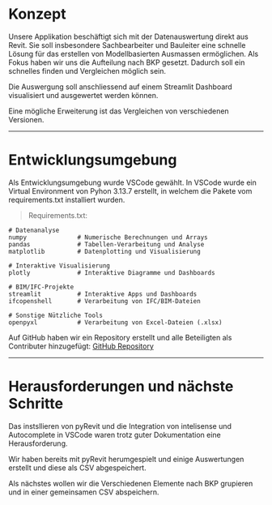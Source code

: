 # Konzept

Unsere Applikation beschäftigt sich mit der Datenauswertung direkt aus Revit.
Sie soll insbesondere Sachbearbeiter und Bauleiter eine schnelle Lösung für das erstellen von Modellbasierten Ausmassen ermöglichen.
Als Fokus haben wir uns die Aufteilung nach BKP gesetzt. Dadurch soll ein schnelles finden und Vergleichen möglich sein.

Die Auswergung soll anschliessend auf einem Streamlit Dashboard visualisiert und ausgewertet werden können.

Eine mögliche Erweiterung ist das Vergleichen von verschiedenen Versionen.

---

# Entwicklungsumgebung

Als Entwicklungsumgebung wurde VSCode gewählt.
In VSCode wurde ein Virtual Environment von Pyhon 3.13.7 erstellt, in welchem die Pakete vom requirements.txt installiert wurden.

> Requirements.txt:

```
# Datenanalyse
numpy              # Numerische Berechnungen und Arrays
pandas             # Tabellen-Verarbeitung und Analyse
matplotlib         # Datenplotting und Visualisierung

# Interaktive Visualisierung
plotly             # Interaktive Diagramme und Dashboards

# BIM/IFC-Projekte
streamlit          # Interaktive Apps und Dashboards
ifcopenshell       # Verarbeitung von IFC/BIM-Dateien

# Sonstige Nützliche Tools
openpyxl           # Verarbeitung von Excel-Dateien (.xlsx)
```

Auf GitHub haben wir ein Repository erstellt und alle Beteiligten als Contributer hinzugefügt: [GitHub Repository](https://github.com/NH-HSLU/TA.BA_DT_PROGR)

---

# Herausforderungen und nächste Schritte

Das instsllieren von pyRevit und die Integration von intelisense und Autocomplete in VSCode waren trotz guter Dokumentation eine Herausforderung.

Wir haben bereits mit pyRevit herumgespielt und einige Auswertungen erstellt und diese als CSV abgespeichert.

Als nächstes wollen wir die Verschiedenen Elemente nach BKP grupieren und in einer gemeinsamen CSV abspeichern.
